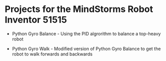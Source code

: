 # Projects for the MindStorms Robot Inventor 51515

- Python Gyro Balance - Using the PID algrorithm to balance a top-heavy robot

- Python Gyro Walk - Modified version of Python Gyro Balance to get the robot to walk forwards and backwards
